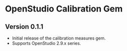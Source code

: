 # OpenStudio Calibration Gem

## Version 0.1.1

* Initial release of the calibration measures gem.
* Supports OpenStudio 2.9.x series.
